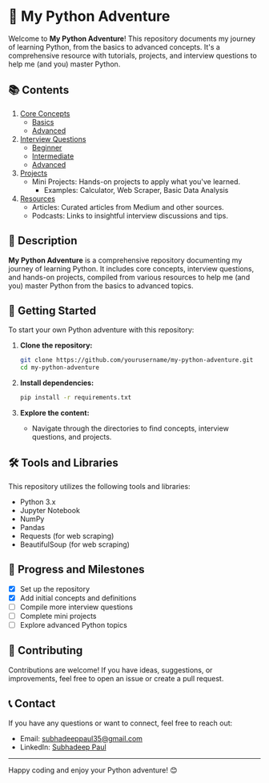 # 🐍 My Python Adventure

Welcome to **My Python Adventure**! This repository documents my journey of learning Python, from the basics to advanced concepts. It's a comprehensive resource with tutorials, projects, and interview questions to help me (and you) master Python.

## 📚 Contents

1. [Core Concepts](#core-concepts)
   - [Basics](#basics)
   - [Advanced](#advanced)
2. [Interview Questions](#interview-questions)
   - [Beginner](#beginner)
   - [Intermediate](#intermediate)
   - [Advanced](#advanced-interview-questions)
3. [Projects](#projects)
   - Mini Projects: Hands-on projects to apply what you've learned.
     - Examples: Calculator, Web Scraper, Basic Data Analysis
4. [Resources](#resources)
   - Articles: Curated articles from Medium and other sources.
   - Podcasts: Links to insightful interview discussions and tips.

## 📝 Description

**My Python Adventure** is a comprehensive repository documenting my journey of learning Python. It includes core concepts, interview questions, and hands-on projects, compiled from various resources to help me (and you) master Python from the basics to advanced topics.

## 🚀 Getting Started

To start your own Python adventure with this repository:

1. **Clone the repository:**
    ```bash
    git clone https://github.com/yourusername/my-python-adventure.git
    cd my-python-adventure
    ```

2. **Install dependencies:**
    ```bash
    pip install -r requirements.txt
    ```

3. **Explore the content:**
    - Navigate through the directories to find concepts, interview questions, and projects.

## 🛠️ Tools and Libraries

This repository utilizes the following tools and libraries:

- Python 3.x
- Jupyter Notebook
- NumPy
- Pandas
- Requests (for web scraping)
- BeautifulSoup (for web scraping)

## 🌟 Progress and Milestones

- [x] Set up the repository
- [x] Add initial concepts and definitions
- [ ] Compile more interview questions
- [ ] Complete mini projects
- [ ] Explore advanced Python topics

## 🤝 Contributing

Contributions are welcome! If you have ideas, suggestions, or improvements, feel free to open an issue or create a pull request.

## 📞 Contact

If you have any questions or want to connect, feel free to reach out:

- Email: subhadeeppaul35@gmail.com
- LinkedIn: [Subhadeep Paul](https://www.linkedin.com/in/subhadeep--paul/)


---

Happy coding and enjoy your Python adventure! 😊
